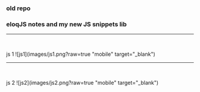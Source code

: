 ### old repo

### eloqJS notes and my new JS snippets lib


<hr />  
<br />
  
 js 1
 ![js1](images/js1.png?raw=true "mobile" target="_blank")
 
 
 <hr />  
<br />
  
 js 2
 ![js2](images/js2.png?raw=true "mobile" target="_blank")


